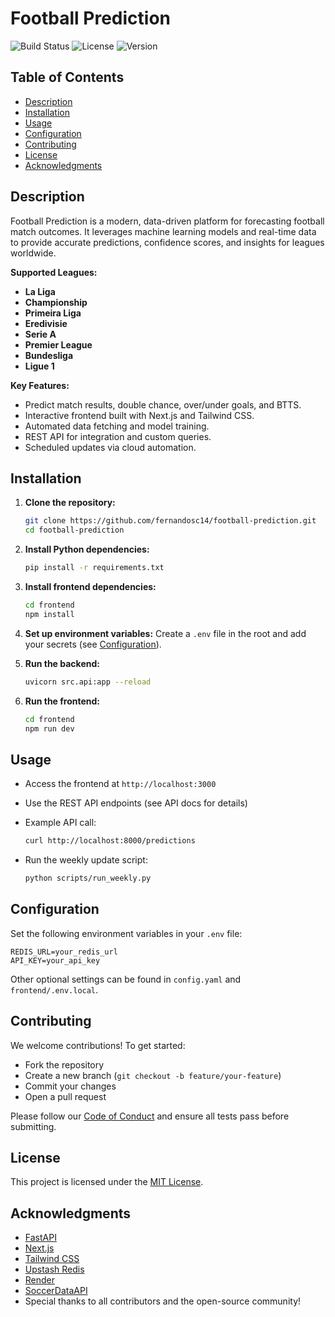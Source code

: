 # Football Prediction

![Build Status](https://img.shields.io/github/workflow/status/fernandosc14/football-prediction/CI)
![License](https://img.shields.io/github/license/fernandosc14/football-prediction)
![Version](https://img.shields.io/badge/version-v0.9.0-blue)

## Table of Contents

- [Description](#description)
- [Installation](#installation)
- [Usage](#usage)
- [Configuration](#configuration)
- [Contributing](#contributing)
- [License](#license)
- [Acknowledgments](#acknowledgments)

## Description

Football Prediction is a modern, data-driven platform for forecasting football match outcomes.
It leverages machine learning models and real-time data to provide accurate predictions, confidence scores, and insights for leagues worldwide.

**Supported Leagues:**

<ul>
   <li><strong>La Liga</strong></li>
   <li><strong>Championship</strong></li>
   <li><strong>Primeira Liga</strong></li>
   <li><strong>Eredivisie</strong></li>
   <li><strong>Serie A</strong></li>
   <li><strong>Premier League</strong></li>
   <li><strong>Bundesliga</strong></li>
   <li><strong>Ligue 1</strong></li>
</ul>

**Key Features:**
- Predict match results, double chance, over/under goals, and BTTS.
- Interactive frontend built with Next.js and Tailwind CSS.
- Automated data fetching and model training.
- REST API for integration and custom queries.
- Scheduled updates via cloud automation.

## Installation

1. **Clone the repository:**
   ```bash
   git clone https://github.com/fernandosc14/football-prediction.git
   cd football-prediction
   ```

2. **Install Python dependencies:**
   ```bash
   pip install -r requirements.txt
   ```

3. **Install frontend dependencies:**
   ```bash
   cd frontend
   npm install
   ```

4. **Set up environment variables:**
   Create a `.env` file in the root and add your secrets (see [Configuration](#configuration)).

5. **Run the backend:**
   ```bash
   uvicorn src.api:app --reload
   ```

6. **Run the frontend:**
   ```bash
   cd frontend
   npm run dev
   ```

## Usage

- Access the frontend at `http://localhost:3000`
- Use the REST API endpoints (see API docs for details)
- Example API call:
  ```bash
  curl http://localhost:8000/predictions
  ```

- Run the weekly update script:
  ```bash
  python scripts/run_weekly.py
  ```

## Configuration

Set the following environment variables in your `.env` file:

```env
REDIS_URL=your_redis_url
API_KEY=your_api_key
```

Other optional settings can be found in `config.yaml` and `frontend/.env.local`.

## Contributing

We welcome contributions! To get started:

- Fork the repository
- Create a new branch (`git checkout -b feature/your-feature`)
- Commit your changes
- Open a pull request

Please follow our [Code of Conduct](CODE_OF_CONDUCT.md) and ensure all tests pass before submitting.

## License

This project is licensed under the [MIT License](LICENSE).

## Acknowledgments

- [FastAPI](https://fastapi.tiangolo.com/)
- [Next.js](https://nextjs.org/)
- [Tailwind CSS](https://tailwindcss.com/)
- [Upstash Redis](https://upstash.com/)
- [Render](https://render.com/)
- [SoccerDataAPI](https://soccerdataapi.com/)
- Special thanks to all contributors and the open-source community!
